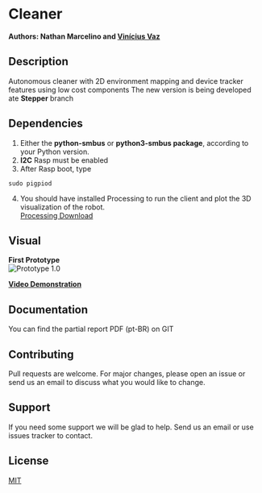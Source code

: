 # Cleaner
**Authors: Nathan Marcelino and [Vinícius Vaz](https://github.com/vinicvaz)**


## Description
Autonomous cleaner with 2D environment mapping and device tracker features using low cost components 
The new version is being developed ate **Stepper** branch  


## Dependencies

1. Either the **python-smbus** or **python3-smbus package**, according to your Python version.
2. **I2C** Rasp must be enabled
3. After Rasp boot, type 

```
sudo pigpiod
```

4. You should have installed Processing to run the client and plot the 3D visualization of the robot.  
[Processing Download](https://www.processing.org/download/)

## Visual  
**First Prototype**  
![Prototype 1.0](https://i.imgur.com/jGsQePa.jpg) 


[**Video Demonstration**](https://www.youtube.com/watch?v=JpxavrqKcD0&feature=youtu.be)  


## Documentation

You can find the partial report PDF (pt-BR) on GIT

## Contributing
Pull requests are welcome. For major changes, please open an issue or send us an email to discuss what you would like to change.

## Support
If you need some support we will be glad to help. 
Send us an email or use issues tracker to contact.


## License
[MIT](https://choosealicense.com/licenses/mit/)
